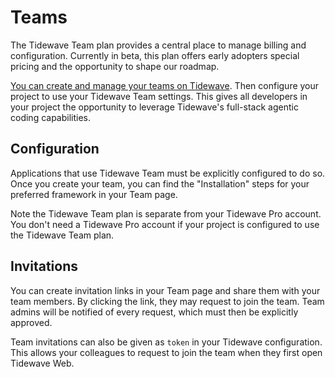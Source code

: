 # Teams

The Tidewave Team plan provides a central place to manage billing and configuration. Currently in beta, this plan offers early adopters special pricing and the opportunity to shape our roadmap.

[You can create and manage your teams on Tidewave](https://tidewave.ai/teams). Then configure your project to use your Tidewave Team settings. This gives all developers in your project the opportunity to leverage Tidewave's full-stack agentic coding capabilities.

## Configuration

Applications that use Tidewave Team must be explicitly configured to do so. Once you create your team, you can find the "Installation" steps for your preferred framework in your Team page.

Note the Tidewave Team plan is separate from your Tidewave Pro account. You don't need a Tidewave Pro account if your project is configured to use the Tidewave Team plan.

## Invitations

You can create invitation links in your Team page and share them with your team members. By clicking the link, they may request to join the team. Team admins will be notified of every request, which must then be explicitly approved.

Team invitations can also be given as `token` in your Tidewave configuration. This allows your colleagues to request to join the team when they first open Tidewave Web.